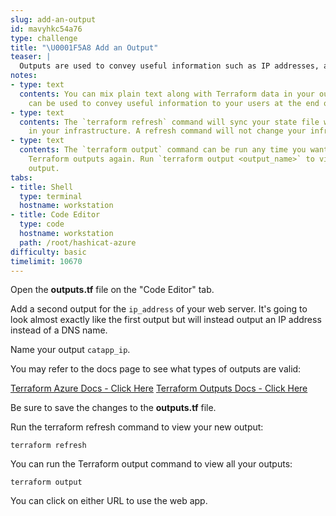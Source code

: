 ```yaml
---
slug: add-an-output
id: mavyhkc54a76
type: challenge
title: "\U0001F5A8️ Add an Output"
teaser: |
  Outputs are used to convey useful information such as IP addresses, application URLs or other useful data.
notes:
- type: text
  contents: You can mix plain text along with Terraform data in your outputs. Outputs
    can be used to convey useful information to your users at the end of a run.
- type: text
  contents: The `terraform refresh` command will sync your state file with what exists
    in your infrastructure. A refresh command will not change your infrastructure.
- type: text
  contents: The `terraform output` command can be run any time you want to see your
    Terraform outputs again. Run `terraform output <output_name>` to view a single
    output.
tabs:
- title: Shell
  type: terminal
  hostname: workstation
- title: Code Editor
  type: code
  hostname: workstation
  path: /root/hashicat-azure
difficulty: basic
timelimit: 10670
---
```

Open the **outputs.tf** file on the "Code Editor" tab.

Add a second output for the `ip_address` of your web server. It's going to look almost exactly like the first output but will instead output an IP address instead of a DNS name.

Name your output `catapp_ip`.

You may refer to the docs page to see what types of outputs are valid:

[Terraform Azure Docs - Click Here](https://registry.terraform.io/providers/hashicorp/azurerm/latest/docs/resources/public_ip#attributes-reference)
[Terraform Outputs Docs - Click Here](https://www.terraform.io/docs/configuration/outputs.html)

Be sure to save the changes to the **outputs.tf** file.

Run the terraform refresh command to view your new output:

```
terraform refresh
```

You can run the Terraform output command to view all your outputs:

```
terraform output
```

You can click on either URL to use the web app.